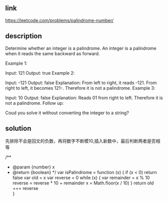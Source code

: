 ## link

https://leetcode.com/problems/palindrome-number/

## description

Determine whether an integer is a palindrome. An integer is a palindrome when it reads the same backward as forward.

Example 1:

Input: 121
Output: true
Example 2:

Input: -121
Output: false
Explanation: From left to right, it reads -121. From right to left, it becomes 121-. Therefore it is not a palindrome.
Example 3:

Input: 10
Output: false
Explanation: Reads 01 from right to left. Therefore it is not a palindrome.
Follow up:

Coud you solve it without converting the integer to a string?

## solution

先排除不会是回文的负数，再将数字不断模10,插入新数中，最后判断两者是否相等

/**
 * @param {number} x
 * @return {boolean}
 */
var isPalindrome = function (x) {
  if (x < 0) return false
  var old = x
  var reverse = 0
  while (x) {
    var remainder = x % 10
    reverse = reverse * 10 + remainder
    x = Math.floor(x / 10)
  }
  return old === reverse  
}